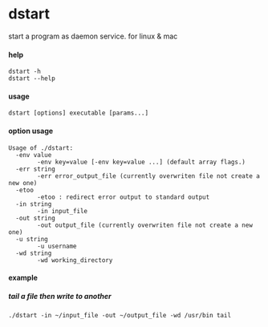 # dstart

start a program as daemon service. for linux &amp; mac


#### help

```
dstart -h
dstart --help
```

#### usage

```
dstart [options] executable [params...]
```

#### option usage

```
Usage of ./dstart:
  -env value
        -env key=value [-env key=value ...] (default array flags.)
  -err string
        -err error_output_file (currently overwriten file not create a new one)
  -etoo
        -etoo : redirect error output to standard output
  -in string
        -in input_file
  -out string
        -out output_file (currently overwriten file not create a new one)
  -u string
        -u username
  -wd string
        -wd working_directory
```

#### example

##### tail a file then write to another
```
./dstart -in ~/input_file -out ~/output_file -wd /usr/bin tail
```

